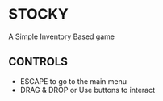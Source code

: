 # STOCKY
A Simple Inventory Based game

## CONTROLS
- ESCAPE to go to the main menu
- DRAG & DROP or Use buttons to interact